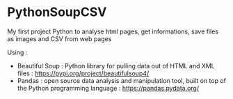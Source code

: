 # PythonSoupCSV
My first project Python to analyse html pages, get informations, save files as images and CSV from web pages

Using : 
- Beautiful Soup : Python library for pulling data out of HTML and XML files : https://pypi.org/project/beautifulsoup4/ 
- Pandas : open source data analysis and manipulation tool, built on top of the Python programming language : https://pandas.pydata.org/

